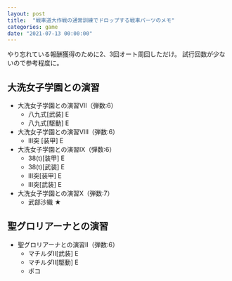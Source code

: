 ```yaml
---
layout: post
title:  "戦車道大作戦の通常訓練でドロップする戦車パーツのメモ"
categories: game
date: "2021-07-13 00:00:00"
---
```


やり忘れている報酬獲得のために2、3回オート周回しただけ。
試行回数が少ないので参考程度に。

## 大洗女子学園との演習
- 大洗女子学園との演習Ⅶ（弾数:6）
  - 八九式[武装] E
  - 八九式[駆動] E
- 大洗女子学園との演習Ⅷ（弾数:6）
  - Ⅲ突 [装甲] E
- 大洗女子学園との演習Ⅸ（弾数:6）
  - 38(t)[装甲] E
  - 38(t)[武装] E
  - Ⅲ突[装甲] E
  - Ⅲ突[武装] E
- 大洗女子学園との演習Ⅹ（弾数:7）
  - 武部沙織 ★

## 聖グロリアーナとの演習
- 聖グロリアーナとの演習Ⅱ（弾数:6）
  - マチルダⅡ[武装] E
  - マチルダⅡ[駆動] E
  - ボコ

